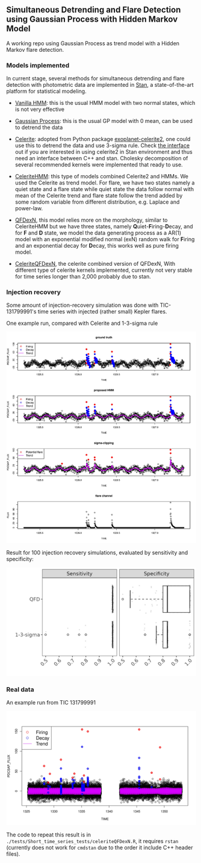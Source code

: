 ## Simultaneous Detrending and Flare Detection using Gaussian Process with Hidden Markov Model

A working repo using Gaussian Process as trend model with a Hidden Markov flare detection.

### Models implemented
In current stage, several methods for simultaneous detrending and flare detection with photometric data are implemented in [Stan](https://mc-stan.org/), a state-of-the-art platform for statistical modeling. 

- [Vanilla HMM](https://github.com/YunyiShen/AstroHMMs/tree/master/Stan/Prototypes/Vanilla): this is the usual HMM model with two normal states, which is not very effective
- [Gaussian Process](https://github.com/YunyiShen/AstroHMMs/tree/master/Stan/Prototypes/GP): this is the usual GP model with 0 mean, can be used to detrend the data
- [Celerite](https://github.com/YunyiShen/AstroHMMs/tree/master/Stan/Prototypes/Celerite/celerite.stan): adopted from Python package [exoplanet-celerite2](https://github.com/exoplanet-dev/celerite2), one could use this to detrend the data and use 3-sigma rule. Check [the interface](https://github.com/YunyiShen/AstroHMMs/tree/master/celerite2/celerite2.hpp) out if you are interested in using celerite2 in Stan environment and thus need an interface between C++ and stan. Cholesky decomposition of several recommended kernels were implemented that ready to use. 



- [CeleriteHMM](https://github.com/YunyiShen/AstroHMMs/tree/master/Stan/Prototypes/CeleriteHMM): this type of models combined Celerite2 and HMMs. We used the Celerite as trend model. For flare, we have two states namely a quiet state and a flare state while quiet state the data follow normal with mean of the Celerite trend and flare state follow the trend added by some random variable from different distribution, e.g. Laplace and power-law.

- [QFDexN](https://github.com/YunyiShen/AstroHMMs/tree/master/Stan/Morphology/QFD/QFDexN.stan), this model relies more on the morphology, similar to CeleriteHMM but we have three states, namely **Q**uiet-**F**iring-**D**ecay, and for **F** and **D** state, we model the data generating process as a AR(1) model with an exponential modified normal (exN) random walk for **F**iring and an exponential decay for **D**ecay, this works well as pure firing model.
- [CeleriteQFDexN](https://github.com/YunyiShen/AstroHMMs/tree/master/Stan/Morphology/QFD/), the celerite combined version of QFDexN, With different type of celerite kernels implemented, currently not very stable for time series longer than 2,000 probably due to stan. 

### Injection recovery

Some amount of injection-recovery simulation was done with TIC-131799991's time series with injected (rather small) Kepler flares. 

One example run, compared with Celerite and 1-3-sigma rule

![](https://github.com/YunyiShen/AstroHMMs/raw/master/Res/Injection_recover/QFD_example_031381302.jpg)

Result for 100 injection recovery simulations, evaluated by sensitivity and specificity:

![](https://github.com/YunyiShen/AstroHMMs/raw/master/Res/Injection_recover/031381302/injection-recoveryz-largeflare.jpg)


### Real data

An example run from TIC 131799991

![](https://github.com/YunyiShen/AstroHMMs/raw/master/Res/Real_data/031381302-det.jpg)

The code to repeat this result is in `./tests/Short_time_series_tests/celeriteQFDexN.R`, it requires `rstan` (currently does not work for `cmdstan` due to the order it include C++ header files).


